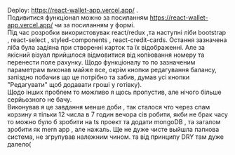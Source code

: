 Deploy: https://react-wallet-app.vercel.app/ .<br />
Подивитися функціонал можно за посиланням https://react-wallet-app.vercel.app/ чи за посиланням у формі.<br />
Під час розробки використовувак react/redux ,та наступні ліби bootstrap , react-select , styled-components , react-credit-cards. Остання зазначена ліба була задіяна при створенні карток та їх відображенні. Але за якісний візуал прийшлося відмовитися від копіювання номеру та перенести поле рахунку. Щодо функціоналу то по зазначеним параметрам виконав майже все, окрім кнопки редагування балансу, запіздно побачив що це потрібно та забив, думав усі кнопки "Редагувати" щоб додавати гроші у готівку).<br />
Щодо інших проблем то можливо я щось пропустив, але нічого більше серйьозного не бачу. <br />
Виконував я це завдання менше доби , так сталося что через спам корзину я тільки 12 числа в 7 годин вечора сів робити, якби не брак часу то можно було б зробити на ts проект та додати mongoDB , та загалом зробити як mern app , але нажаль. Ще не дуже чисте выйшла папкова система, не згрупував належним чином. та від принципу DRY там дуже далело(
